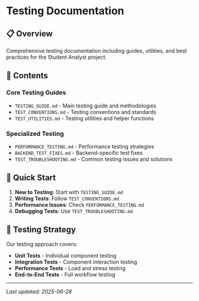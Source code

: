 # Testing Documentation

## 📋 Overview

Comprehensive testing documentation including guides, utilities, and best practices for the Student Analyst project.

## 📂 Contents

### **Core Testing Guides**

- `TESTING_GUIDE.md` - Main testing guide and methodologies
- `TEST_CONVENTIONS.md` - Testing conventions and standards
- `TEST_UTILITIES.md` - Testing utilities and helper functions

### **Specialized Testing**

- `PERFORMANCE_TESTING.md` - Performance testing strategies
- `BACKEND_TEST_FIXES.md` - Backend-specific test fixes
- `TEST_TROUBLESHOOTING.md` - Common testing issues and solutions

## 🚀 Quick Start

1. **New to Testing**: Start with `TESTING_GUIDE.md`
2. **Writing Tests**: Follow `TEST_CONVENTIONS.md`
3. **Performance Issues**: Check `PERFORMANCE_TESTING.md`
4. **Debugging Tests**: Use `TEST_TROUBLESHOOTING.md`

## 🎯 Testing Strategy

Our testing approach covers:

- **Unit Tests** - Individual component testing
- **Integration Tests** - Component interaction testing
- **Performance Tests** - Load and stress testing
- **End-to-End Tests** - Full workflow testing

---

_Last updated: 2025-06-28_
